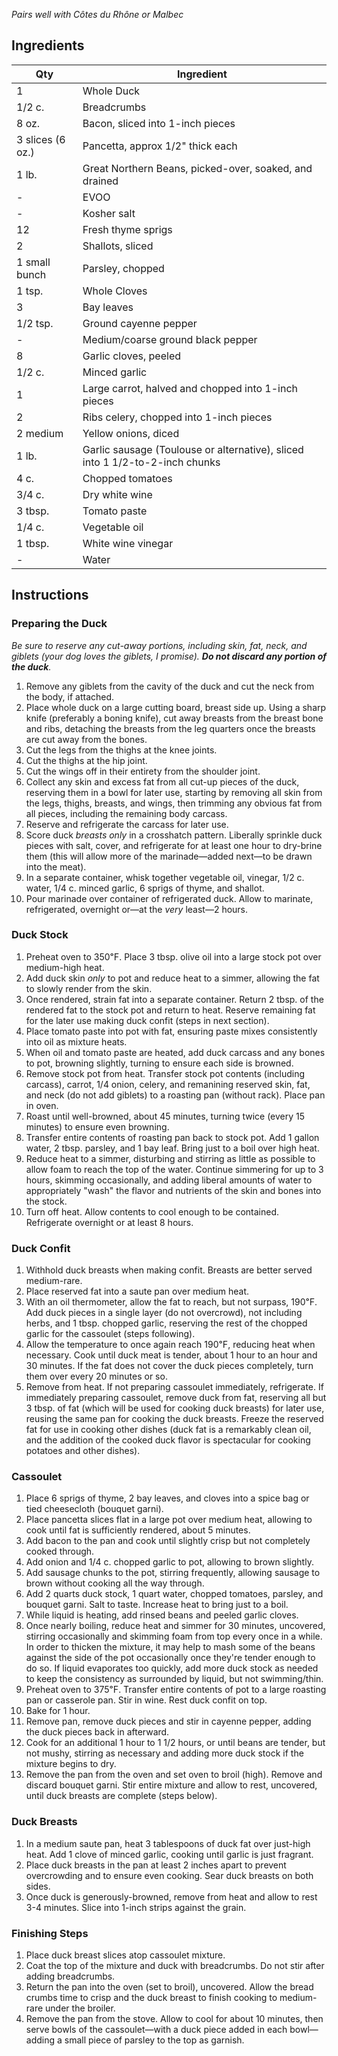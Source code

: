 _Pairs well with Côtes du Rhône or Malbec_

## Ingredients


| Qty | Ingredient |
| -------- | -------- |
| 1 | Whole Duck |
| 1/2 c. | Breadcrumbs |
| 8 oz. | Bacon, sliced into 1-inch pieces |
| 3 slices (6 oz.) | Pancetta, approx 1/2" thick each |
| 1 lb. | Great Northern Beans, picked-over, soaked, and drained |
| - | EVOO |
| - | Kosher salt |
| 12 | Fresh thyme sprigs |
| 2 | Shallots, sliced |
| 1 small bunch | Parsley, chopped |
| 1 tsp. | Whole Cloves |
| 3 | Bay leaves |
| 1/2 tsp. | Ground cayenne pepper |
| - | Medium/coarse ground black pepper |
| 8 | Garlic cloves, peeled |
| 1/2 c. | Minced garlic |
| 1 | Large carrot, halved and chopped into 1-inch pieces |
| 2 | Ribs celery, chopped into 1-inch pieces |
| 2 medium | Yellow onions, diced |
| 1 lb. | Garlic sausage (Toulouse or alternative), sliced into 1 1/2-to-2-inch chunks |
| 4 c. | Chopped tomatoes |
| 3/4 c. | Dry white wine |
| 3 tbsp. | Tomato paste |
| 1/4 c. | Vegetable oil |
| 1 tbsp. | White wine vinegar |
| - | Water |

## Instructions

### Preparing the Duck

_Be sure to reserve any cut-away portions, including skin, fat, neck, and giblets (your dog loves the giblets, I promise). **Do not discard any portion of the duck**._

1. Remove any giblets from the cavity of the duck and cut the neck from the body, if attached.
2. Place whole duck on a large cutting board, breast side up. Using a sharp knife (preferably a boning knife), cut away breasts from the breast bone and ribs, detaching the breasts from the leg quarters once the breasts are cut away from the bones.
3. Cut the legs from the thighs at the knee joints.
4. Cut the thighs at the hip joint.
5. Cut the wings off in their entirety from the shoulder joint.
6. Collect any skin and excess fat from all cut-up pieces of the duck, reserving them in a bowl for later use, starting by removing all skin from the legs, thighs, breasts, and wings, then trimming any obvious fat from all pieces, including the remaining body carcass.
7. Reserve and refrigerate the carcass for later use.
8. Score duck *breasts only* in a crosshatch pattern. Liberally sprinkle duck pieces with salt, cover, and refrigerate for at least one hour to dry-brine them (this will allow more of the marinade—added next—to be drawn into the meat).
9. In a separate container, whisk together vegetable oil, vinegar, 1/2 c. water, 1/4 c. minced garlic, 6 sprigs of thyme, and shallot.
10. Pour marinade over container of refrigerated duck. Allow to marinate, refrigerated, overnight or—at the _very_ least—2 hours.

### Duck Stock

1. Preheat oven to 350℉. Place 3 tbsp. olive oil into a large stock pot over medium-high heat.
2. Add duck skin _only_ to pot and reduce heat to a simmer, allowing the fat to slowly render from the skin. 
3. Once rendered, strain fat into a separate container. Return 2 tbsp. of the rendered fat to the stock pot and return to heat. Reserve remaining fat for the later use making duck confit (steps in next section). 
4. Place tomato paste into pot with fat, ensuring paste mixes consistently into oil as mixture heats.
5. When oil and tomato paste are heated, add duck carcass and any bones to pot, browning slightly, turning to ensure each side is browned.
6. Remove stock pot from heat. Transfer stock pot contents (including carcass), carrot, 1/4 onion, celery, and remanining reserved skin, fat, and neck (do not add giblets) to a roasting pan (without rack). Place pan in oven.
7. Roast until well-browned, about 45 minutes, turning twice (every 15 minutes) to ensure even browning.
8. Transfer entire contents of roasting pan back to stock pot. Add 1 gallon water, 2 tbsp. parsley, and 1 bay leaf. Bring just to a boil over high heat.
9. Reduce heat to a simmer, disturbing and stirring as little as possible to allow foam to reach the top of the water. Continue simmering for up to 3 hours, skimming occasionally, and adding liberal amounts of water to appropriately "wash" the flavor and nutrients of the skin and bones into the stock.
10. Turn off heat. Allow contents to cool enough to be contained. Refrigerate overnight or at least 8 hours.

### Duck Confit

1. Withhold duck breasts when making confit. Breasts are better served medium-rare.
2. Place reserved fat into a saute pan over medium heat.
3. With an oil thermometer, allow the fat to reach, but not surpass, 190℉. Add duck pieces in a single layer (do not overcrowd), not including herbs, and 1 tbsp. chopped garlic, reserving the rest of the chopped garlic for the cassoulet (steps following).
4. Allow the temperature to once again reach 190℉, reducing heat when necessary. Cook until duck meat is tender, about 1 hour to an hour and 30 minutes. If the fat does not cover the duck pieces completely, turn them over every 20 minutes or so.
5. Remove from heat. If not preparing cassoulet immediately, refrigerate. If immediately preparing cassoulet, remove duck from fat, reserving all but 3 tbsp. of fat (which will be used for cooking duck breasts) for later use, reusing the same pan for cooking the duck breasts. Freeze the reserved fat for use in cooking other dishes (duck fat is a remarkably clean oil, and the addition of the cooked duck flavor is spectacular for cooking potatoes and other dishes).

### Cassoulet

1. Place 6 sprigs of thyme, 2 bay leaves, and cloves into a spice bag or tied cheesecloth (bouquet garni).
2. Place pancetta slices flat in a large pot over medium heat, allowing to cook until fat is sufficiently rendered, about 5 minutes. 
3. Add bacon to the pan and cook until slightly crisp but not completely cooked through.
4. Add onion and 1/4 c. chopped garlic to pot, allowing to brown slightly.
5. Add sausage chunks to the pot, stirring frequently, allowing sausage to brown without cooking all the way through.
6. Add 2 quarts duck stock, 1 quart water, chopped tomatoes, parsley, and bouquet garni. Salt to taste. Increase heat to bring just to a boil.
7. While liquid is heating, add rinsed beans and peeled garlic cloves.
8. Once nearly boiling, reduce heat and simmer for 30 minutes, uncovered, stirring occasionally and skimming foam from top every once in a while. In order to thicken the mixture, it may help to mash some of the beans against the side of the pot occasionally once they're tender enough to do so. If liquid evaporates too quickly, add more duck stock as needed to keep the consistency as surrounded by liquid, but not swimming/thin.
9. Preheat oven to 375℉. Transfer entire contents of pot to a large roasting pan or casserole pan. Stir in wine. Rest duck confit on top.
10. Bake for 1 hour.
11. Remove pan, remove duck pieces and stir in cayenne pepper, adding the duck pieces back in afterward. 
12. Cook for an additional 1 hour to 1 1/2 hours, or until beans are tender, but not mushy, stirring as necessary and adding more duck stock if the mixture begins to dry.
13. Remove the pan from the oven and set oven to broil (high). Remove and discard bouquet garni. Stir entire mixture and allow to rest, uncovered, until duck breasts are complete (steps below).

### Duck Breasts

1. In a medium saute pan, heat 3 tablespoons of duck fat over just-high heat. Add 1 clove of minced garlic, cooking until garlic is just fragrant.
2. Place duck breasts in the pan at least 2 inches apart to prevent overcrowding and to ensure even cooking. Sear duck breasts on both sides.
3. Once duck is generously-browned, remove from heat and allow to rest 3-4 minutes. Slice into 1-inch strips against the grain.

### Finishing Steps

1. Place duck breast slices atop cassoulet mixture.
2. Coat the top of the mixture and duck with breadcrumbs. Do not stir after adding breadcrumbs.
3. Return the pan into the oven (set to broil), uncovered. Allow the bread crumbs time to crisp and the duck breast to finish cooking to medium-rare under the broiler.
4. Remove the pan from the stove. Allow to cool for about 10 minutes, then serve bowls of the cassoulet—with a duck piece added in each bowl—adding a small piece of parsley to the top as garnish.